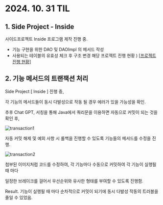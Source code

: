 # 2024. 10. 31 TIL

## 1. Side Project - Inside

사이드프로젝트 Inside 프로그램 제작 진행 중.
* 기능 구현을 위한 DAO 및 DAOImpl 의 메서드 작성
* 사용되는 테이블의 유효성 체크 후 구조 변경
해당 프로젝트 진행 현황 ) [[프로젝트 진행 현황]](https://github.com/SulHyunRyung/INSIDE/tree/main)

## 2. 기능 메서드의 트랜잭션 처리

Side Project [ Inside ] 진행 중,

각 기능의 메서드들이 동시 다발성으로 작동 될 경우 에러가 있을 가능성을 확인.

추후 Chat GPT, 서칭을 통해 Java에서 쿼리문을 이용하면 자동으로 커밋이 되는 것을 확인 후,


![transaction1](https://github.com/user-attachments/assets/22391196-c12a-4330-88a9-0ed32502fd31)

자동 커밋 해제 및 예외 사항 시 롤백을 진행할 수 있도록 기능들의 메서드를 수정을 진행.

![transaction2](https://github.com/user-attachments/assets/cd8236cf-8cff-431c-8c01-a154369c5c7d)

첨부된 이미지처럼 코드를 수정하여, 각 기능마다 수동으로 커밋하여 각 기능이 실행될 때 마다

일정한 브레이크를 걸어서 우선순위와 유사한 형태를 부여할 수 있도록 진행함.

Result. 기능이 실행될 때 마다 순차적으로 커밋이 되기에 동시 다발성 작동의 트러블을 줄일 수 있었음.




